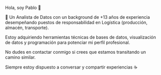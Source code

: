 Hola, soy Pablo 👋

🚀 Un Analista de Datos con un background de +13 años de experiencia desempeñando puestos de responsabilidad en Logística (producción, almacén, transporte).

Estoy adquiriendo herramientas técnicas de bases de datos, visualización de datos y programación para potenciar mi perfil profesional.

No dudes en contactar conmigo si crees que estamos transitando un camino similar.

Siempre estoy dispuesto a conversar y compartir experiencias ☕
<!---
PabloMorniroli/PabloMorniroli is a ✨ special ✨ repository because its `README.md` (this file) appears on your GitHub profile.
You can click the Preview link to take a look at your changes.
--->
